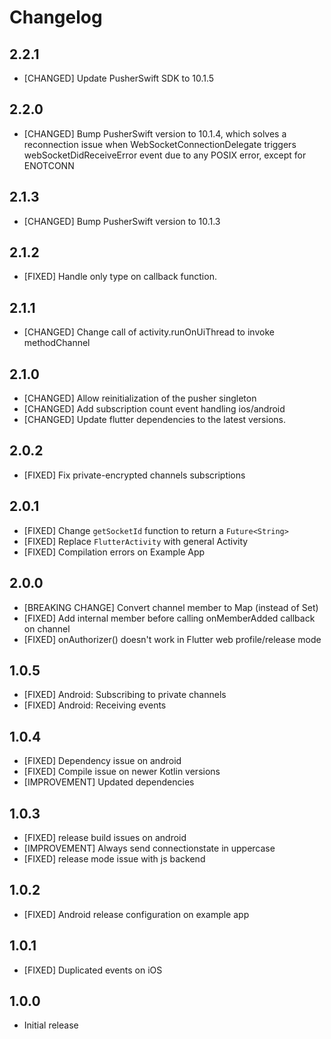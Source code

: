 # Changelog

## 2.2.1

* [CHANGED] Update PusherSwift SDK to 10.1.5 

## 2.2.0

* [CHANGED] Bump PusherSwift version to 10.1.4, which solves a reconnection issue when WebSocketConnectionDelegate triggers webSocketDidReceiveError event due to any POSIX error, except for ENOTCONN

## 2.1.3

* [CHANGED] Bump PusherSwift version to 10.1.3 

## 2.1.2

* [FIXED] Handle only  type on  callback function.

## 2.1.1

* [CHANGED] Change call of activity.runOnUiThread to invoke methodChannel

## 2.1.0

* [CHANGED] Allow reinitialization of the pusher singleton
* [CHANGED] Add subscription count event handling ios/android
* [CHANGED] Update flutter dependencies to the latest versions.

## 2.0.2

* [FIXED] Fix private-encrypted channels subscriptions

## 2.0.1
* [FIXED] Change `getSocketId` function to return a `Future<String>`
* [FIXED] Replace `FlutterActivity` with general Activity
* [FIXED] Compilation errors on Example App

## 2.0.0

* [BREAKING CHANGE] Convert channel member to Map (instead of Set)
* [FIXED] Add internal member before calling onMemberAdded callback on channel
* [FIXED] onAuthorizer() doesn't work in Flutter web profile/release mode

## 1.0.5

* [FIXED] Android: Subscribing to private channels
* [FIXED] Android: Receiving events

## 1.0.4

* [FIXED] Dependency issue on android
* [FIXED] Compile issue on newer Kotlin versions
* [IMPROVEMENT] Updated dependencies

## 1.0.3

* [FIXED] release build issues on android
* [IMPROVEMENT] Always send connectionstate in uppercase
* [FIXED] release mode issue with js backend

## 1.0.2

* [FIXED] Android release configuration on example app

## 1.0.1

* [FIXED] Duplicated events on iOS

## 1.0.0

* Initial release
